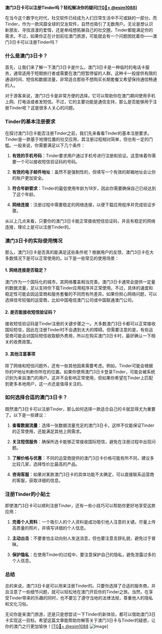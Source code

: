 **澳门3日卡可以注册Tinder吗？轻松解决你的疑问[[TG💪+ @esim1088](https://t.me/s/esim1088)]**

在当今这个数字化时代，社交软件已经成为人们日常生活中不可或缺的一部分。而Tinder，作为一款风靡全球的交友软件，自然也吸引了无数用户。无论是想认识新朋友、寻找浪漫的爱情，还是单纯想拓展自己的社交圈，Tinder都能满足你的需求。不过，如果你正在计划前往澳门旅游，可能就会有一个问题困扰着你——澳门3日卡可以注册Tinder吗？

### **什么是澳门3日卡？**

首先，让我们来了解一下澳门3日卡是什么。澳门3日卡是一种临时的电话卡服务，通常适用于短期旅行者或需要在澳门短暂停留的人群。这种卡一般提供有限的通话时间、短信和数据流量，非常适合那些不想购买长期套餐又希望保持通信畅通的人。

对于游客来说，澳门3日卡是非常方便的选择。它可以帮助你在澳门期间使用手机上网、打电话或者发短信。不过，它的主要功能是通信支持，那么是否能够用于注册Tinder呢？这是很多人关心的问题。

### **Tinder的基本注册要求**

在探讨澳门3日卡能否注册Tinder之前，我们先来看看Tinder的基本注册要求。Tinder是一款基于地理位置的社交应用，其注册过程相对简单，但也有一定的门槛。一般来说，你需要满足以下几个条件：

1. **有效的手机号码**：Tinder要求用户通过手机号进行注册和验证。这意味着你需要一个可以接收短信验证码的号码。
   
2. **有效的电子邮件地址**：虽然不是强制性的，但填写一个有效的邮箱地址会让你的账户更加安全。

3. **符合年龄要求**：Tinder的最低使用年龄为18岁，因此你需要确保自己已经达到了这个年龄。

4. **网络连接**：注册过程中需要稳定的网络连接，以便下载应用程序并完成验证步骤。

从以上几点来看，只要你的澳门3日卡能正常接收短信验证码，并且有稳定的网络连接，理论上是可以注册Tinder的。

### **澳门3日卡的实际使用情况**

那么，澳门3日卡是否真的能满足这些条件呢？根据用户的反馈，澳门3日卡在大多数情况下是可以正常使用的。以下是一些常见的使用场景：

#### **1. 网络连接是否稳定？**

澳门作为一个国际化的城市，其网络覆盖相当完善。澳门3日卡通常会提供一定量的数据流量，足以支持你下载Tinder应用程序并正常使用。不过，具体的速度和稳定性可能会因运营商和服务套餐的不同而有所差异。如果你担心网络问题，可以选择信号较强的运营商，比如中国电信澳门公司或中国联通澳门公司。

#### **2. 是否能接收短信验证码？**

接收短信验证码是Tinder注册的关键步骤之一。大多数澳门3日卡都可以正常接收国际短信，因此在注册Tinder时不会遇到太大的障碍。但需要注意的是，有些运营商可能会对国际短信收取额外费用，所以在购买澳门3日卡时，最好确认一下相关的收费政策。

#### **3. 其他注意事项**

除了网络和短信问题外，还有一些其他因素需要考虑。例如，Tinder可能会根据你的IP地址判断你所在的位置。如果你使用澳门3日卡登录Tinder，可能会被系统识别为来自澳门的用户。这并不会影响正常使用，但如果你希望在Tinder上匹配到更多本地用户，这一点还是值得关注的。

### **如何选择合适的澳门3日卡？**

既然澳门3日卡可以注册Tinder，那么如何选择一款适合自己的卡就显得尤为重要了。以下是一些建议：

1. **查看数据流量**：选择一张数据流量充足的澳门3日卡，这样不仅能保证Tinder的正常使用，还能满足其他上网需求。

2. **关注短信服务**：确保所选卡能够正常接收国际短信，避免在注册过程中出现问题。

3. **了解价格与优惠**：不同的运营商提供的澳门3日卡价格可能有所不同，建议多比较几家，选择性价比最高的产品。

4. **咨询客服**：如果对某款澳门3日卡的具体功能不太确定，可以直接联系运营商的客服，获取详细的信息。

### **注册Tinder的小贴士**

即使澳门3日卡可以顺利注册Tinder，还有一些小技巧可以帮助你更好地享受这款应用：

1. **完善个人资料**：一个吸引人的个人资料是成功吸引他人注意的关键。尽量上传高质量的照片，并填写详细的个人信息。

2. **主动出击**：不要害怕主动向别人发送消息，但也要注意言辞礼貌，避免过于冒昧。

3. **保护隐私**：在使用Tinder的过程中，要注意保护自己的隐私，避免泄露过多的个人信息。

### **总结**

总的来说，澳门3日卡是可以用来注册Tinder的。只要你选择了合适的服务商，并且注意了一些细节问题，就可以轻松地在澳门开启你的Tinder之旅。当然，在享受Tinder带来的乐趣的同时，也不要忘了遵守当地的法律法规，尊重他人的隐私和文化习俗。

无论你是来澳门旅游，还是只是想尝试一下Tinder的新体验，都可以借助澳门3日卡实现这一目标。希望这篇文章能帮助你解答关于澳门3日卡与Tinder的疑惑，让你的澳门之行更加愉快！[[TG💪+ @esim1088](https://t.me/s/esim1088) ![Image](https://i.postimg.cc/4NQfJmqS/Snipaste-2025-05-13-00-14-12.png)]